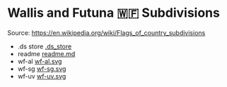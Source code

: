 # Wallis and Futuna 🇼🇫 Subdivisions

Source: https://en.wikipedia.org/wiki/Flags_of_country_subdivisions

* .ds store [.ds_store](https://github.com/amckenna41/iso3166-flag-icons/blob/main/iso3166-2-icons/WF/.ds_store)
* readme [readme.md](https://github.com/amckenna41/iso3166-flag-icons/blob/main/iso3166-2-icons/WF/readme.md)
* wf-al [wf-al.svg](https://github.com/amckenna41/iso3166-flag-icons/blob/main/iso3166-2-icons/WF/wf-al.svg)
* wf-sg [wf-sg.svg](https://github.com/amckenna41/iso3166-flag-icons/blob/main/iso3166-2-icons/WF/wf-sg.svg)
* wf-uv [wf-uv.svg](https://github.com/amckenna41/iso3166-flag-icons/blob/main/iso3166-2-icons/WF/wf-uv.svg)
